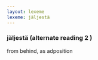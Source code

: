 ```yaml
---
layout: lexeme
lexeme: jäljestä
---
```


###  jäljestä  (alternate reading 2 )

from behind, as adposition

